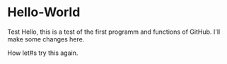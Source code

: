 # Hello-World
Test
Hello,
this is a test of the first programm and functions of GitHub. 
I'll make some changes here. 

How let#s try this again.
